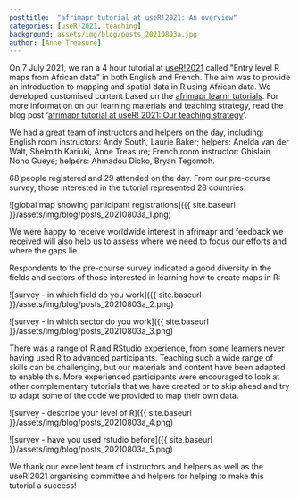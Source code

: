 ```yaml
---
posttitle:  "afrimapr tutorial at useR!2021: An overview"
categories: [useR!2021, teaching]
background: assets/img/blog/posts_20210803a.jpg
author: [Anne Treasure]
---
```


On 7 July 2021, we ran a 4 hour tutorial at [useR!2021](https://user2021.r-project.org/) called "Entry level R maps from African data" in both English and French. The aim was to provide an introduction to mapping and spatial data in R using African data. We developed customised content based on the [afrimapr learnr tutorials](https://afrimapr.github.io/afrilearnr/). For more information on our learning materials and teaching strategy, read the blog post ‘[afrimapr tutorial at useR! 2021: Our teaching strategy](https://afrimapr.github.io/afrimapr.website/blog/2021/user-part2/)’.

We had a great team of instructors and helpers on the day, including: English room instructors: Andy South, Laurie Baker; helpers: Anelda van der Walt, Shelmith Kariuki, Anne Treasure; French room instructor: Ghislain Nono Gueye; helpers: Ahmadou Dicko, Bryan Tegomoh.

68 people registered and 29 attended on the day. From our pre-course survey, those interested in the tutorial represented 28 countries:

![global map showing participant registrations]({{ site.baseurl }}/assets/img/blog/posts_20210803a_1.png)

We were happy to receive worldwide interest in afrimapr and feedback we received will also help us to assess where we need to focus our efforts and where the gaps lie. 

Respondents to the pre-course survey indicated a good diversity in the fields and sectors of those interested in learning how to create maps in R:

![survey - in which field do you work]({{ site.baseurl }}/assets/img/blog/posts_20210803a_2.png)

![survey - in which sector do you work]({{ site.baseurl }}/assets/img/blog/posts_20210803a_3.png)

There was a range of R and RStudio experience, from some learners never having used R to advanced participants. Teaching such a wide range of skills can be challenging, but our materials and content have been adapted to enable this. More experienced participants were encouraged to look at other complementary tutorials that we have created or to skip ahead and try to adapt some of the code we provided to map their own data.

![survey - describe your level of R]({{ site.baseurl }}/assets/img/blog/posts_20210803a_4.png)

![survey - have you used rstudio before]({{ site.baseurl }}/assets/img/blog/posts_20210803a_5.png)

We thank our excellent team of instructors and helpers as well as the useR!2021 organising committee and helpers for helping to make this tutorial a success!

